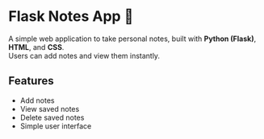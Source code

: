 # Flask Notes App 📝

A simple web application to take personal notes, built with **Python (Flask)**, **HTML**, and **CSS**.  
Users can add notes and view them instantly.  

## Features
- Add notes
- View saved notes
- Delete saved notes
- Simple user interface
